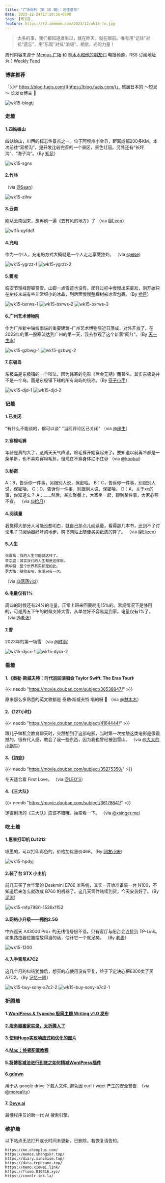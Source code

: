 ```yaml
---
title: "广场周刊（第 15 期）：记住遗忘"
date: 2023-12-24T17:20:56+0800
tags: [周刊]
feature: https://r2.immmmm.com/2023/12/wk15-fm.jpg
---
```


> 太多的事，我们都知道发生过，就在昨天，就在眼前。唯有用“记住”对抗“遗忘”，用“乐观”对抗“消极”，相信，光的力量！

周刊内容来源于 [Memos 广场](https://t.me/memos_bbs) 和 [林木木和他的朋友们](https://t.me/lmm214) 电报频道，RSS 订阅地址为：[Weekly Feed](https://immmmm.com/posts/weekly/index.xml)

<!--more-->

### 博客推荐

「[小F https://blog.fueis.com/](https://blog.fueis.com/)」 旅居日本的 ～短发～ 长发女博主 🤩

![wk15-blogtj](https://r2.immmmm.com/2023/12/wk15-blogtj.png)

### 走着

#### 1.四姑娘山

四姑娘山，川西的标志性景点之一。位于阿坝州小金县，距离成都200多KM。本次前往“双桥沟”，是开发比较完善的一个景区，景色壮丽。另外还有“长坪沟”、“海子沟”。（By [知足](https://izhizu.com/travels/732.html)）

![wk15-sgns](https://r2.immmmm.com/2023/12/wk15-sgns.jpg)

#### 2.竹林

（via [@Sean](https://memos.ssean.top/m/159)）

![wk15-zlhw](https://r2.immmmm.com/2023/12/wk15-zlhw.jpg)

#### 3.云南

刚从云南回来，想再刷一遍《去有风的地方》了 （via [@Leon](https://memo.leonfong.me/m/104)）

![wl15-qyfddf](https://r2.immmmm.com/2023/12/wl15-qyfddf.jpg)

#### 4.充电

作为一个I人，充电的方式大概就是一个人走走享受独处。 （via [@else](https://memos.vlieo.com/m/71)）

![wk15-ygrzz-1](https://r2.immmmm.com/2023/12/wk15-ygrzz-1.jpg)
![wk15-ygrzz-2](https://r2.immmmm.com/2023/12/wk15-ygrzz-2.jpg)

#### 5.雾凇

临安节理峰野攀赏雪。山脚一点雪迹也没有，爬升过程中慢慢出来雾凇，刚开始只在树枝末端有些非常细小的冰晶，到后面慢慢整棵树被冰雪包裹。（By [拾月](https://www.skyue.com/23121922.html)）

![wk15-bxrws-1](https://r2.immmmm.com/2023/12/wk15-bxrws-1.jpg)
![wk15-bxrws-2](https://r2.immmmm.com/2023/12/wk15-bxrws-2.jpg)
![wk15-bxrws-3](https://r2.immmmm.com/2023/12/wk15-bxrws-3.jpg)

#### 6.广州艺术博物院

作为广州新中轴线南端的重要建筑–广州艺术博物院近日落成，对外开放了，在2023年的第一股寒流达到广州的第一天，我去参观了这个新晋“网红”。（By [天一生水](https://www.jiangyu.org/visit-gzam/)）

![wk15-gzbwg-1](https://r2.immmmm.com/2023/12/wk15-gzbwg-1.webp)
![wk15-gzbwg-2](https://r2.immmmm.com/2023/12/wk15-gzbwg-2.webp)

#### 7.东极岛

东极岛是东极镇的一个叫法，因为韩寒的电影《后会无期》而著名，其实东极岛并不是一个岛，而是东极镇下辖的所有岛屿的统称。（By [筷子小手](https://www.macin.org/2023/12/12/dong-ji-dao/)）

![wk15-djd-1](https://r2.immmmm.com/2023/12/wk15-djd-1.jpg)
![wk15-djd-2](https://r2.immmmm.com/2023/12/wk15-djd-2.jpg)

### 记着

#### 1.已关闭

"有什么不能谈的，都可以谈" "当前评论区已关闭" （via [@缘生](https://note.ysicing.net/m/509)）

#### 2.穿棉毛裤

年龄是真的大了，这两天天气降温，棉毛裤开始穿起来了。要知道以前再冷都是一条单裤，也不喜欢穿棉毛裤，但现在不穿身体扛不住😪  （via [@koobai](https://memos.koobai.com/m/191)）

#### 3.秘密

A：B，告诉你一件事，另跟别人说，保密哈。 B：C，告诉你一件事，别跟别人说，保密哈。 C：D，告诉你一件事，别跟别人说，保密哈。 D：A，关于xx的事，你知道么？ A：……然后，某次聚餐上，大家坐一起，聊到某件事，大家心照不宣。 （via [@拾月](https://memos.skyue.com/m/1249)）

#### 4.阅读量

我觉得大部分人可能没想明白，就自己那点儿阅读量，看得那几本书，还到不了讨论电子书阅读器好坏的地步。购书网站上随便买买纸质的算了。 （via [@Elizen](https://memos.elizen.me/m/1353)）

#### 5.人生

```
张震岳：我的人生可能就这样了。
李宗盛：其实我们的人生都是这样啊。
周华健：整个世界其实都是如此。
罗大佑：随他去吧，生活只有一次。
```

（via [@落落vici](https://i.hux.ink:5233/m/147)）

#### 6.电量仅有1%

周四的时候还有24%的电量，正常上班来回要耗电15%的。常规情况下是够用的，可是周五下午的时候突降大雪，从单位好不容易晃到家，电量仅有1%了。 （via [@老张](https://memos.laozhang.org/m/219)）

#### 7.雪

2023年的第一场雪 （via [@时雨](https://memos.shiyu.dev/m/21)）

![wk15-dycx-1](https://r2.immmmm.com/2023/12/wk15-dycx-1.jpg)
![wk15-dycx-2](https://r2.immmmm.com/2023/12/wk15-dycx-2.jpg)


### 看着

#### 1.《泰勒·斯威夫特：时代巡回演唱会 Taylor Swift: The Eras Tour》

{{< neodb "https://movie.douban.com/subject/36538847/" >}}

原来那么多熟悉的英文歌都是 泰勒·斯威夫特 唱的呀 👏  （via [@林木木](https://me.edui.fun/m/1891)）

#### 2.《127小时》

{{< neodb "https://movie.douban.com/subject/4164444/" >}}

跟儿子做机会教育聊天时，突然想到了这部电影，当时第一次接触这类电影是很震撼的，很有代入感，教会了我一些东西，因为我也曾经被困雪山。 （via [@大大的小蜗牛](https://eallion.com/toot/)）

#### 3.《初恋》

{{< neodb "https://movie.douban.com/subject/35275350/" >}}

冬天适合看 First Love。 （via [@LEO'S](https://me.isolitude.cn/m/177)）

#### 4.《三大队》

{{< neodb "https://movie.douban.com/subject/36178641/" >}}

迷雾剧场的《三大队》应该不错哦，抽空看一下。 （via [@xsinger.me](https://isay.live/m/892)）

### 吃土着

#### 1.惠普打印机 DJ1212

喷墨的，可以打印彩色的，价格加优惠价468。（By [网友小宋](https://xyzbz.cn/archives/1111/)）

![wk15-hpdyj](https://r2.immmmm.com/2023/12/wk15-hpdyj.jpg)

#### 2.装了台 STX 小主机

前几天买了台华擎的 Deskmini B760 准系统，其实一开始准备装一台 N100，不知道后来怎么就改成 B760 的机器了。这几天零件陆续到货，今天安装好了。（By [泥流](https://muddyflow.com/798.html)）

![wk15-mfp798i1-1536x1152](https://r2.immmmm.com/2023/12/wk15-mfp798i1-1536x1152.webp)

#### 3.网络小升级——拥抱2.5G

中兴巡天 AX3000 Pro+ 的无线信号很不错，只有客厅与阳台会连接到 TP-Link。如果路由器位置摆放得当的话，估计它一个就足矣。 （By [老麦](https://www.iamlm.com/blog/158.%E5%AE%B6%E5%BA%AD%E7%BD%91%E7%BB%9C%E5%B0%8F%E5%8D%87%E7%BA%A7%E2%80%94%E2%80%94%E6%8B%A5%E6%8A%B12.5G)）

![wk15-1200](https://r2.immmmm.com/2023/12/wk15-1200.webp)

#### 4.入手索尼A7C2

这几个月的纠结犹豫后，想买的心使用没有平复，终于下定决心把6300卖了买A7C2。（By [记忆一隅](https://vlieo.com/post/buy-sony-a7c2/)）

![wk15-buy-sony-a7c2-2](https://r2.immmmm.com/2023/12/wk15-buy-sony-a7c2-2.jpg)
![wk15-buy-sony-a7c2-1](https://r2.immmmm.com/2023/12/wk15-buy-sony-a7c2-1.jpg)

### 折腾着

#### 1.[WordPress & Typecho 极简主题 Writing v1.0 发布](https://yayu.net/3894.html)

#### 2.[服务器搬家实录，太折腾人了](https://1900.live/server-relocation-process-such-a-hassle/)

#### 3.[使用Hugo实现响应式和优化的图片](https://liudon.com/posts/responsive-and-optimized-images-with-hugo/)

#### 4.[Mac：终极配置教程](https://44maker.github.io/wiki/Mac/index.html)

#### 5.[将博客减法进行到底之如何精减WordPress插件](https://laozhang.org/archives/3507.html)

#### 6.[gdown](https://github.com/wkentaro/gdown)

用于从 google drive 下载大文件, 避免因 curl / wget 产生的安全警告. （via [@moreality](https://memos.roccoshi.top/m/273)）

#### 7. [Devv.ai](https://devv.ai/zh)

最懂程序员的新一代 AI 搜索引擎。

### 维护着

以下站点无法打开或长时间未更新，已删除。若恢复请告知。

```
https://me.chenplus.com/
https://memos.shangskr.top/
https://diary.sinzmise.top/
https://data.tepecano.top/
https://memo.xiewei.link/
https://flomo.010316.xyz/
https://cooolr.iok.la/
```